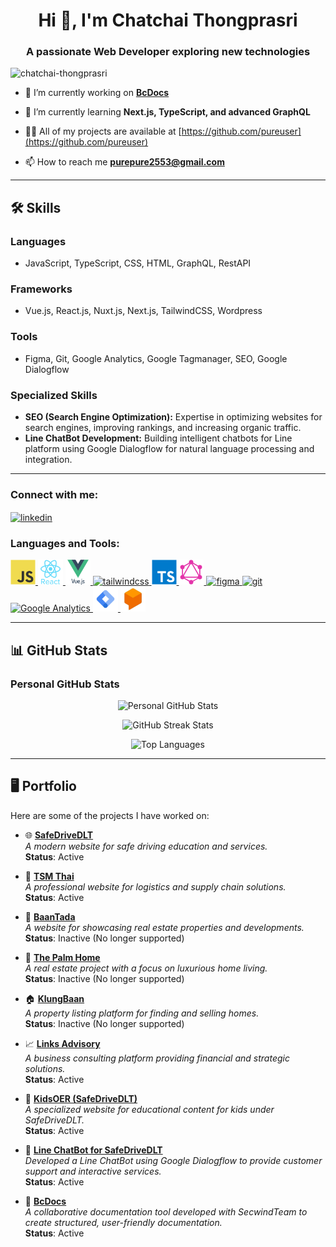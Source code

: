 <h1 align="center">Hi 👋, I'm Chatchai Thongprasri</h1>
<h3 align="center">A passionate Web Developer exploring new technologies</h3>

<p align="left"> <img src="https://komarev.com/ghpvc/?username=pureuser&label=Profile%20views&color=0e75b6&style=flat" alt="chatchai-thongprasri" /> </p>

- 🔭 I’m currently working on **[BcDocs](https://github.com/Team-SecWind/BcDocs)**

- 🌱 I’m currently learning **Next.js, TypeScript, and advanced GraphQL**

- 👨‍💻 All of my projects are available at [https://github.com/pureuser](https://github.com/pureuser)

- 📫 How to reach me **<purepure2553@gmail.com>**

---

## 🛠️ Skills

### **Languages**

- JavaScript, TypeScript, CSS, HTML, GraphQL, RestAPI

### **Frameworks**

- Vue.js, React.js, Nuxt.js, Next.js, TailwindCSS, Wordpress

### **Tools**

- Figma, Git, Google Analytics, Google Tagmanager, SEO, Google Dialogflow

### **Specialized Skills**

- **SEO (Search Engine Optimization):** Expertise in optimizing websites for search engines, improving rankings, and increasing organic traffic.
- **Line ChatBot Development:** Building intelligent chatbots for Line platform using Google Dialogflow for natural language processing and integration.

---

<h3 align="left">Connect with me:</h3>
<p align="left">
<a href="https://linkedin.com/in/chatchai-thongprasri-a67190162" target="blank">
  <img align="center" src="https://cdn-icons-png.flaticon.com/512/174/174857.png" alt="linkedin" height="30" width="30" />
</a>
</p>

<h3 align="left">Languages and Tools:</h3>
<p align="left">
<a href="https://developer.mozilla.org/en-US/docs/Web/JavaScript" target="_blank">
  <img src="https://raw.githubusercontent.com/devicons/devicon/master/icons/javascript/javascript-original.svg" alt="javascript" width="40" height="40"/>
</a>
<a href="https://reactjs.org/" target="_blank">
  <img src="https://raw.githubusercontent.com/devicons/devicon/master/icons/react/react-original-wordmark.svg" alt="react" width="40" height="40"/>
</a>
<a href="https://vuejs.org/" target="_blank">
  <img src="https://raw.githubusercontent.com/devicons/devicon/master/icons/vuejs/vuejs-original-wordmark.svg" alt="vuejs" width="40" height="40"/>
</a>
<a href="https://tailwindcss.com/" target="_blank">
  <img src="https://upload.wikimedia.org/wikipedia/commons/d/d5/Tailwind_CSS_Logo.svg" alt="tailwindcss" width="40" height="40"/>
</a>
<a href="https://www.typescriptlang.org/" target="_blank">
  <img src="https://raw.githubusercontent.com/devicons/devicon/master/icons/typescript/typescript-original.svg" alt="typescript" width="40" height="40"/>
</a>
<a href="https://graphql.org/" target="_blank">
  <img src="https://raw.githubusercontent.com/devicons/devicon/master/icons/graphql/graphql-plain.svg" alt="graphql" width="40" height="40"/>
</a>
<a href="https://www.figma.com/" target="_blank">
  <img src="https://www.vectorlogo.zone/logos/figma/figma-icon.svg" alt="figma" width="40" height="40"/>
</a>
<a href="https://git-scm.com/" target="_blank">
  <img src="https://www.vectorlogo.zone/logos/git-scm/git-scm-icon.svg" alt="git" width="40" height="40"/>
</a>
<a href="https://analytics.google.com/" target="_blank">
  <img src="https://www.vectorlogo.zone/logos/google_analytics/google_analytics-icon.svg" alt="Google Analytics" width="40" height="40"/>
</a>
<a href="https://tagmanager.google.com/" target="_blank">
  <img src="./assets/google-tagmanager-logo.png" alt="Google Tag Manager" width="40" height="40"/>
</a>
<a href="https://dialogflow.cloud.google.com/" target="_blank">
  <img src="./assets/dialogflow.jpg" alt="Google Dialogflow" width="40" height="40"/>
</a>
</p>

---

## 📊 GitHub Stats

### Personal GitHub Stats

<p align="center">
  <img src="https://github-readme-stats.vercel.app/api?username=pureuser&show_icons=true&theme=radical" alt="Personal GitHub Stats" />
</p>
<p align="center">
  <img src="https://github-readme-streak-stats.herokuapp.com/?user=pureuser&theme=radical" alt="GitHub Streak Stats" />
</p>
<p align="center">
  <img src="https://github-readme-stats.vercel.app/api/top-langs?username=pureuser&show_icons=true&locale=en&layout=compact&theme=radical" alt="Top Languages" />
</p>

---

## 🖥️ Portfolio

Here are some of the projects I have worked on:

- 🌐 **[SafeDriveDLT](https://safedrivedlt.com)**  
  *A modern website for safe driving education and services.*  
  **Status**: Active

- 🚚 **[TSM Thai](https://tsm-thai.com)**  
  *A professional website for logistics and supply chain solutions.*  
  **Status**: Active

- 🏡 **[BaanTada](http://www.baantada.com/)**  
  *A website for showcasing real estate properties and developments.*  
  **Status**: Inactive (No longer supported)

- 🌴 **[The Palm Home](https://www.thepalmhome.com/)**  
  *A real estate project with a focus on luxurious home living.*  
  **Status**: Inactive (No longer supported)

- 🏠 **[KlungBaan](https://www.klungbaan.com/)**  
  *A property listing platform for finding and selling homes.*  
  **Status**: Inactive (No longer supported)

- 📈 **[Links Advisory](https://links-advisory.co.th/)**  
  *A business consulting platform providing financial and strategic solutions.*  
  **Status**: Active

- 👶 **[KidsOER (SafeDriveDLT)](https://kidsoer.safedrivedlt.com/)**  
  *A specialized website for educational content for kids under SafeDriveDLT.*  
  **Status**: Active

- 💬 **[Line ChatBot for SafeDriveDLT](https://page.line.me/?accountId=safedrivedlt)**  
  *Developed a Line ChatBot using Google Dialogflow to provide customer support and interactive services.*  
  **Status**: Active

- 📘 **[BcDocs](https://team-secwind.github.io/BcDocs/)**  
  *A collaborative documentation tool developed with SecwindTeam to create structured, user-friendly documentation.*  
  **Status**: Active
